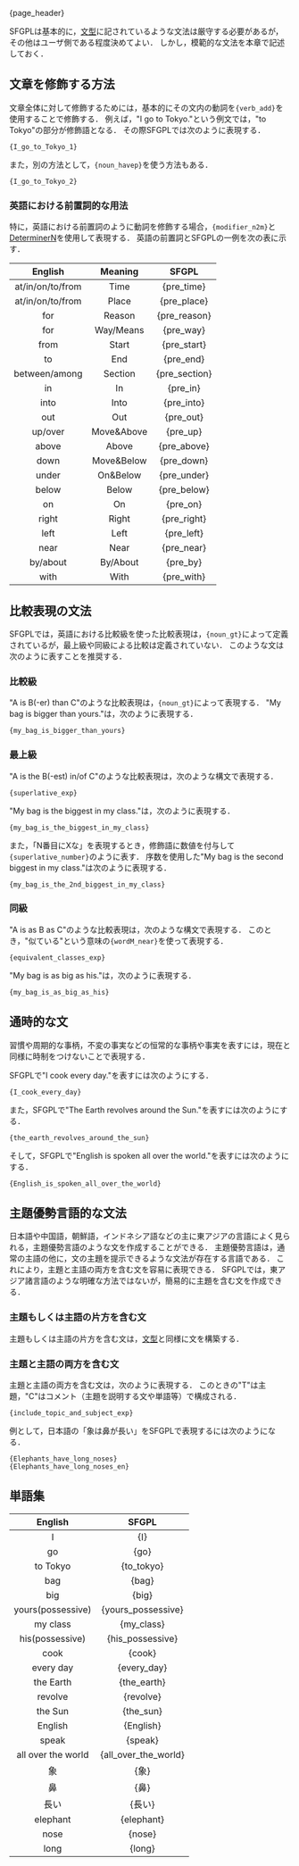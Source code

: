 {page_header}

SFGPLは基本的に，[文型]({docs_sentence_pattern})に記されているような文法は厳守する必要があるが，その他はユーザ側である程度決めてよい．
しかし，模範的な文法を本章で記述しておく．

## 文章を修飾する方法

文章全体に対して修飾するためには，基本的にその文内の動詞を```{verb_add}```を使用することで修飾する．
例えば，"I go to Tokyo."という例文では，"to Tokyo"の部分が修飾語となる．
その際SFGPLでは次のように表現する．

```SFGPL
{I_go_to_Tokyo_1}
```

また，別の方法として，```{noun_havep}```を使う方法もある．

```SFGPL
{I_go_to_Tokyo_2}
```

### 英語における前置詞的な用法

特に，英語における前置詞のように動詞を修飾する場合，```{modifier_n2m}```と[DeterminerN]({docs_DeterminerN})を使用して表現する．
英語の前置詞とSFGPLの一例を次の表に示す．

|English|Meaning|SFGPL|
|:-:|:-:|:-:|
|at/in/on/to/from|Time|{pre_time}|
|at/in/on/to/from|Place|{pre_place}|
|for|Reason|{pre_reason}|
|for|Way/Means|{pre_way}|
|from|Start|{pre_start}|
|to|End|{pre_end}|
|between/among|Section|{pre_section}|
|in|In|{pre_in}|
|into|Into|{pre_into}|
|out|Out|{pre_out}|
|up/over|Move&Above|{pre_up}|
|above|Above|{pre_above}|
|down|Move&Below|{pre_down}|
|under|On&Below|{pre_under}|
|below|Below|{pre_below}|
|on|On|{pre_on}|
|right|Right|{pre_right}|
|left|Left|{pre_left}|
|near|Near|{pre_near}|
|by/about|By/About|{pre_by}|
|with|With|{pre_with}|

## 比較表現の文法

SFGPLでは，英語における比較級を使った比較表現は，```{noun_gt}```によって定義されているが，最上級や同級による比較は定義されていない．
このような文は次のように表すことを推奨する．

### 比較級

"A is B(-er) than C"のような比較表現は，```{noun_gt}```によって表現する．
"My bag is bigger than yours."は，次のように表現する．

```SFGPL
{my_bag_is_bigger_than_yours}
```

### 最上級

"A is the B(-est) in/of C"のような比較表現は，次のような構文で表現する．

```SFGPL
{superlative_exp}
```

"My bag is the biggest in my class."は，次のように表現する．

```SFGPL
{my_bag_is_the_biggest_in_my_class}
```

また，「N番目にXな」を表現するとき，修飾語に数値を付与して```{superlative_number}```のように表す．
序数を使用した"My bag is the second biggest in my class."は次のように表現する．

```SFGPL
{my_bag_is_the_2nd_biggest_in_my_class}
```

### 同級

"A is as B as C"のような比較表現は，次のような構文で表現する．
このとき，"似ている"という意味の```{wordM_near}```を使って表現する．

```SFGPL
{equivalent_classes_exp}
```

"My bag is as big as his."は，次のように表現する．

```SFGPL
{my_bag_is_as_big_as_his}
```

## 通時的な文

習慣や周期的な事柄，不変の事実などの恒常的な事柄や事実を表すには，現在と同様に時制をつけないことで表現する．

SFGPLで"I cook every day."を表すには次のようにする．

```SFGPL
{I_cook_every_day}
```

また，SFGPLで"The Earth revolves around the Sun."を表すには次のようにする．

```SFGPL
{the_earth_revolves_around_the_sun}
```

そして，SFGPLで"English is spoken all over the world."を表すには次のようにする．

```SFGPL
{English_is_spoken_all_over_the_world}
```

## 主題優勢言語的な文法

日本語や中国語，朝鮮語，インドネシア語などの主に東アジアの言語によく見られる，主題優勢言語のような文を作成することができる．
主題優勢言語は，通常の主語の他に，文の主題を提示できるような文法が存在する言語である．
これにより，主題と主語の両方を含む文を容易に表現できる．
SFGPLでは，東アジア諸言語のような明確な方法ではないが，簡易的に主題を含む文を作成できる．

### 主題もしくは主語の片方を含む文

主題もしくは主語の片方を含む文は，[文型]({docs_sentence_pattern})と同様に文を構築する．

### 主題と主語の両方を含む文

主題と主語の両方を含む文は，次のように表現する．
このときの"T"は主題，"C"はコメント（主題を説明する文や単語等）で構成される．

```SFGPL
{include_topic_and_subject_exp}
```

例として，日本語の「象は鼻が長い」をSFGPLで表現するには次のようになる．

```SFGPL
{Elephants_have_long_noses}
{Elephants_have_long_noses_en}
```

## 単語集

|English|SFGPL|
|:-:|:-:|
|I|{I}|
|go|{go}|
|to Tokyo|{to_tokyo}|
|bag|{bag}|
|big|{big}|
|yours(possessive)|{yours_possessive}|
|my class|{my_class}|
|his(possessive)|{his_possessive}|
|cook|{cook}|
|every day|{every_day}|
|the Earth|{the_earth}|
|revolve|{revolve}|
|the Sun|{the_sun}|
|English|{English}|
|speak|{speak}|
|all over the world|{all_over_the_world}|
|象|{象}|
|鼻|{鼻}|
|長い|{長い}|
|elephant|{elephant}|
|nose|{nose}|
|long|{long}|
